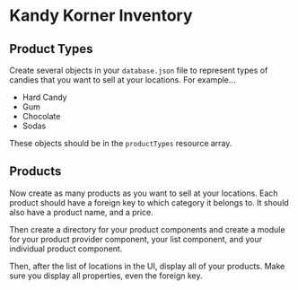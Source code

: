 # Kandy Korner Inventory

## Product Types

Create several objects in your `database.json` file to represent types of candies that you want to sell at your locations. For example...

* Hard Candy
* Gum
* Chocolate
* Sodas

These objects should be in the `productTypes` resource array.

## Products

Now create as many products as you want to sell at your locations. Each product should have a foreign key to which category it belongs to. It should also have a product name, and a price.

Then create a directory for your product components and create a module for your product provider component, your list component, and your individual product component.

Then, after the list of locations in the UI, display all of your products. Make sure you display all properties, even the foreign key.